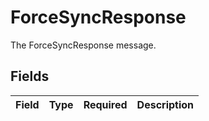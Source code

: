 # ForceSyncResponse

The ForceSyncResponse message.


## Fields

| Field       | Type        | Required    | Description |
| ----------- | ----------- | ----------- | ----------- |